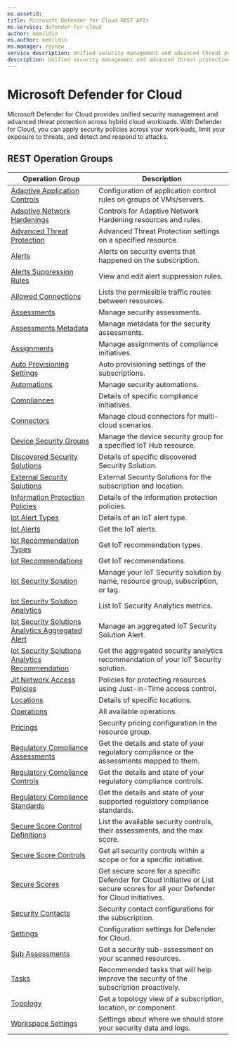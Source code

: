```yaml
---
ms.assetid: 
title: Microsoft Defender for Cloud REST APIs
ms.service: defender-for-cloud
author: memildin
ms.author: memildin
ms.manager: raynew
service_description: Unified security management and advanced threat protection across hybrid cloud workloads
description: Unified security management and advanced threat protection across hybrid cloud workloads
---
```



# Microsoft Defender for Cloud

Microsoft Defender for Cloud provides unified security management and advanced threat protection across hybrid cloud workloads. With Defender for Cloud, you can apply security policies across your workloads, limit your exposure to threats, and detect and respond to attacks.

## REST Operation Groups


| Operation Group | Description |
|---|---|
| [Adaptive Application Controls](../../docs-ref-autogen/defenderforcloud/Adaptive-Application-Controls.yml) | Configuration of application control rules on groups of VMs/servers.|
| [Adaptive Network Hardenings](../../docs-ref-autogen/defenderforcloud/Adaptive-Network-Hardenings.yml) | Controls for Adaptive Network Hardening resources and rules.|
| [Advanced Threat Protection](../../docs-ref-autogen/defenderforcloud/Advanced-Threat-Protection.yml) | Advanced Threat Protection settings on a specified resource.|
| [Alerts](../../docs-ref-autogen/defenderforcloud/Alerts.yml) |Alerts on security events that happened on the subscription.|
| [Alerts Suppression Rules](../../docs-ref-autogen/defenderforcloud/Alerts-Suppression-Rules.yml) | View and edit alert suppression rules.|
| [Allowed Connections](../../docs-ref-autogen/defenderforcloud/Allowed-Connections.yml) |Lists the permissible traffic routes between resources.|
| [Assessments](../../docs-ref-autogen/defenderforcloud/Assessments.yml) |Manage security assessments.|
| [Assessments Metadata](../../docs-ref-autogen/defenderforcloud/Assessments-Metadata.yml) |Manage metadata for the security assessments.|
| [Assignments](../../docs-ref-autogen/defenderforcloud/Assignments.yml) |Manage assignments of compliance initiatives.|
| [Auto Provisioning Settings](../../docs-ref-autogen/defenderforcloud/Auto-Provisioning-Settings.yml) |Auto provisioning settings of the subscriptions.|
| [Automations](../../docs-ref-autogen/defenderforcloud/Automations.yml) |Manage security automations.|
| [Compliances](../../docs-ref-autogen/defenderforcloud/Compliances.yml) |Details of specific compliance initiatives.|
| [Connectors](../../docs-ref-autogen/defenderforcloud/Connectors.yml) |Manage cloud connectors for multi-cloud scenarios.|
| [Device Security Groups](../../docs-ref-autogen/defenderforcloud/Device-Security-Groups.yml) |Manage the device security group for a specified IoT Hub resource.|
| [Discovered Security Solutions](../../docs-ref-autogen/defenderforcloud/Discovered-Security-Solutions.yml) | Details of specific discovered Security Solution. |
| [External Security Solutions](../../docs-ref-autogen/defenderforcloud/External-Security-Solutions.yml) | External Security Solutions for the subscription and location. |
| [Information Protection Policies](../../docs-ref-autogen/defenderforcloud/Information-Protection-Policies.yml) |Details of the information protection policies.|
| [lot Alert Types](../../docs-ref-autogen/defenderforcloud/iot-alert-types.yml) | Details of an IoT alert type. |
| [lot Alerts](../../docs-ref-autogen/defenderforcloud/iot-alerts.yml) | Get the IoT alerts. |
| [lot Recommendation Types](../../docs-ref-autogen/defenderforcloud/iot-recommendation-types.yml) | Get IoT recommendation types. |
| [lot Recommendations](../../docs-ref-autogen/defenderforcloud/iot-recommendations.yml) | Get IoT recommendations. |
| [lot Security Solution](https://docs.microsoft.com/rest/api/defenderforcloud/iotsecuritysolution) |Manage your IoT Security solution by name, resource group, subscription, or tag.|
| [lot Security Solution Analytics](https://docs.microsoft.com/rest/api/securitycenterdefenderforcloud/iotsecuritysolutionanalytics) |List IoT Security Analytics metrics.|
| [lot Security Solutions Analytics Aggregated Alert](https://docs.microsoft.com/rest/api/defenderforcloud/iotsecuritysolutionsanalyticsaggregatedalert) |Manage an aggregated IoT Security Solution Alert.|
| [lot Security Solutions Analytics Recommendation](https://docs.microsoft.com/rest/api/defenderforcloud/iotsecuritysolutionsanalyticsrecommendation) |Get the aggregated security analytics recommendation of your IoT Security solution.|
| [Jit Network Access Policies](../../docs-ref-autogen/defenderforcloud/Jit-Network-Access-Policies.yml) |Policies for protecting resources using Just-in-Time access control.|
| [Locations](../../docs-ref-autogen/defenderforcloud/Locations.yml)|Details of specific locations.|
| [Operations](../../docs-ref-autogen/defenderforcloud/Operations.yml)|All available operations.|
| [Pricings](../../docs-ref-autogen/defenderforcloud/Pricings.yml) | Security pricing configuration in the resource group. |
| [Regulatory Compliance Assessments](../../docs-ref-autogen/defenderforcloud/Regulatory-Compliance-Assessments.yml) |Get the details and state of your regulatory compliance or the assessments mapped to them.|
| [Regulatory Compliance Controls](../../docs-ref-autogen/defenderforcloud/Regulatory-Compliance-Controls.yml) |Get the details and state of your regulatory compliance controls.|
| [Regulatory Compliance Standards](../../docs-ref-autogen/defenderforcloud/Regulatory-Compliance-Standards.yml) |Get the details and state of your supported regulatory compliance standards.|
| [Secure Score Control Definitions](../../docs-ref-autogen/defenderforcloud/Secure-Score-Control-Definitions.yml) | List the available security controls, their assessments, and the max score. |
| [Secure Score Controls](../../docs-ref-autogen/defenderforcloud/Secure-Score-Controls.yml) | Get all security controls within a scope or for a specific initiative.|
| [Secure Scores](../../docs-ref-autogen/defenderforcloud/Secure-Scores.yml) | Get secure score for a specific Defender for Cloud initiative or List secure scores for all your Defender for Cloud initiatives.|
| [Security Contacts](../../docs-ref-autogen/defenderforcloud/Security-Contacts.yml) |Security contact configurations for the subscription.|
| [Settings](../../docs-ref-autogen/defenderforcloud/Settings.yml)|Configuration settings for Defender for Cloud.|
| [Sub Assessments](../../docs-ref-autogen/defenderforcloud/Sub-Assessments.yml)|Get a security sub-assessment on your scanned resources.|
| [Tasks](../../docs-ref-autogen/defenderforcloud/Tasks.yml) |Recommended tasks that will help improve the security of the subscription proactively.|
| [Topology](../../docs-ref-autogen/defenderforcloud/Topology.yml) |Get a topology view of a subscription, location, or component.|
| [Workspace Settings](../../docs-ref-autogen/defenderforcloud/Workspace-Settings.yml) |Settings about where we should store your security data and logs.|
